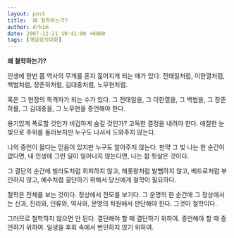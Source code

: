 ```yaml
---
layout: post
title:  왜 철학하는가?
author: drkim
date: 2007-12-21 19:41:00 +0900
tags: [깨달음의대화]
---
```

**왜 철학하는가?**

인생에 한번 쯤 역사의 무게를 혼자 짊어지게 되는 때가 있다. 전태일처럼, 이한열처럼, 백범처럼, 장준하처럼, 김대중처럼, 노무현처럼. 

혹은 그 현장의 목격자가 되는 수가 있다. 그 전태일을, 그 이한열을, 그 백범을, 그 장준하를, 그 김대중을, 그 노무현을 증언해야 한다. 

용기있게 폭로할 것인가 비겁하게 숨길 것인가? 고독한 결정을 내려야 한다. 애절한 눈빛으로 주위를 둘러보지만 누구도 나서서 도와주지 않는다. 

나의 증언이 옳다는 믿음이 있지만 누구도 알아주지 않는다. 만약 그 빛 나는 한 순간이 없다면, 내 인생에 그런 일이 일어나지 않는다면, 나는 참 헛살은 것이다. 

그 결단의 순간에 빌라도처럼 회피하지 않고, 헤롯왕처럼 발뺌하지 않고, 베드로처럼 부인하지 않고, 예수처럼 결단하기 위해서 당신에게 철학이 필요하다.

철학은 전체를 보는 것이다. 정상에서 전모를 보기다. 그 운명의 한 순간에 그 정상에서는 신과, 진리와, 인류와, 역사와, 문명의 차원에서 판단해야 한다. 그것이 철학이다.

그러므로 철학하지 않으면 안 된다. 결단해야 할 때 결단하기 위하여. 증언해야 할 때 증언하기 위하여. 일생을 후회 속에서 번민하지 않기 위하여.